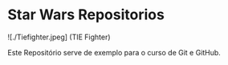 
# Star Wars Repositorios

![./Tiefighter.jpeg] (TIE Fighter)
 
Este Repositório serve de exemplo para o curso de Git e GitHub.
